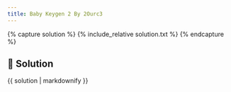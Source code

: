 ```yaml
---
title: Baby Keygen 2 By 2Ourc3
---
```


{% capture solution %}
{% include_relative solution.txt %}
{% endcapture %}

## 📝 Solution

{{ solution | markdownify }}
